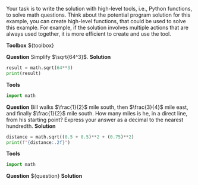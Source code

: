Your task is to write the solution with high-level tools, i.e., Python functions, to solve math questions.
Think about the potential program solution for this example, you can create high-level functions, that could be used to solve this example. For example, if the solution involves multiple actions that are always used together, it is more efficient to create and use the tool.

**Toolbox**
${toolbox}


**Question**
Simplify $\sqrt{64^3}$.
**Solution**
```python
result = math.sqrt(64**3)
print(result)
```
**Tools**
```python
import math
```


**Question**
Bill walks $\frac{1}{2}$ mile south, then $\frac{3}{4}$ mile east, and finally $\frac{1}{2}$ mile south. How many miles is he, in a direct line, from his starting point?  Express your answer as a decimal to the nearest hundredth.
**Solution**
```python
distance = math.sqrt((0.5 + 0.5)**2 + (0.75)**2)
print(f"{distance:.2f}")
```
**Tools**
```python
import math
```


**Question**
${question}
**Solution**
